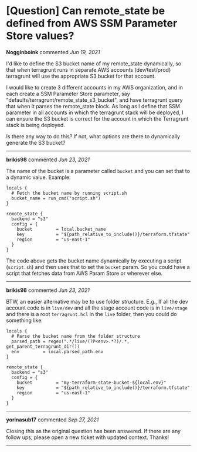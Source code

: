 # [Question] Can remote_state be defined from AWS SSM Parameter Store values?

**Nogginboink** commented *Jun 19, 2021*

I'd like to define the S3 bucket name of my remote_state dynamically, so that when terragrunt runs in separate AWS accounts (dev/test/prod) terragrunt will use the appropriate S3 bucket for that account.

I would like to create 3 different accounts in my AWS organization, and in each create a SSM Parameter Store parameter, say "defaults/terragrunt/remote_state_s3_bucket", and have terragrunt query that when it parses the remote_state block. As long as I define that SSM parameter in all accounts in which the terragrunt stack will be deployed, I can ensure the S3 bucket is correct for the account in which the Terragrunt stack is being deployed.

Is there any way to do this? If not, what options are there to dynamically generate the S3 bucket?
<br />
***


**brikis98** commented *Jun 23, 2021*

The name of the bucket is a parameter called `bucket` and you can set that to a dynamic value. Example:

```hcl
locals {
  # Fetch the bucket name by running script.sh
  bucket_name = run_cmd("script.sh")
}

remote_state {
  backend = "s3"
  config = {
    bucket         = local.bucket_name
    key            = "${path_relative_to_include()}/terraform.tfstate"
    region         = "us-east-1"
  }
}
```

The code above gets the bucket name dynamically by executing a script (`script.sh`) and then uses that to set the `bucket` param. So you could have a script that fetches data from AWS Param Store or wherever else.
***

**brikis98** commented *Jun 23, 2021*

BTW, an easier alternative may be to use folder structure. E.g., If all the dev account code is in `live/dev` and all the stage account code is in `live/stage` and there is a root `terragrunt.hcl` in the `live` folder, then you could do something like:

```hcl
locals {
  # Parse the bucket name from the folder structure
  parsed_path = regex(".*/live/(?P<env>.*?)/.*, get_parent_terragrunt_dir())
  env         = local.parsed_path.env
}

remote_state {
  backend = "s3"
  config = {
    bucket         = "my-terraform-state-bucket-${local.env}"
    key            = "${path_relative_to_include()}/terraform.tfstate"
    region         = "us-east-1"
  }
}
```
***

**yorinasub17** commented *Sep 27, 2021*

Closing this as the original question has been answered. If there are any follow ups, please open a new ticket with updated context. Thanks!
***

